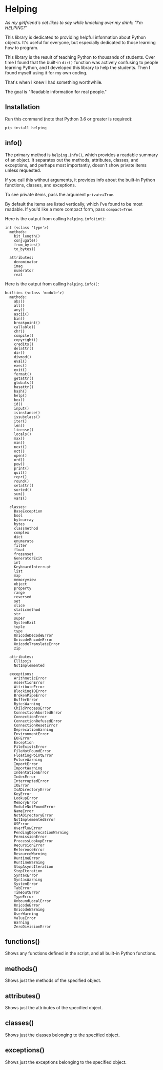 # Helping

*As my girlfriend's cat likes to say while knocking over my drink: "I'm HELPING!"*

This library is dedicated to providing helpful information about Python objects.
It's useful for everyone, but especially dedicated to those learning how to program.

This library is the result of teaching Python to thousands of students. 
Over time I found that the built-in ``dir()`` function was actively confusing
to people learning Python, and I developed this library to help the students.
Then I found myself using it for my own coding.

That's when I knew I had something worthwhile.

The goal is "Readable information for real people."

## Installation
Run this command (note that Python 3.6 or greater is required):

``pip install helping``

## info()
The primary method is ``helping.info()``, which provides a readable summary of
an object. It separates out the methods, attributes, classes, and exceptions, 
and perhaps most importantly, doesn't show private items unless requested.

If you call this without arguments, it provides info about the built-in Python functions, classes, and exceptions.

To see private items, pass the argument ``private=True``.

By default the items are listed vertically, which I've found to be most readable.
If you'd like a more compact form, pass ``compact=True``.

Here is the output from calling ``helping.info(int)``:

    int (<class 'type'>)
      methods:
        bit_length()
        conjugate()
        from_bytes()
        to_bytes()

      attributes:
        denominator
        imag
        numerator
        real

Here is the output from calling ``helping.info()``:

    builtins (<class 'module'>)
      methods:
        abs()
        all()
        any()
        ascii()
        bin()
        breakpoint()
        callable()
        chr()
        compile()
        copyright()
        credits()
        delattr()
        dir()
        divmod()
        eval()
        exec()
        exit()
        format()
        getattr()
        globals()
        hasattr()
        hash()
        help()
        hex()
        id()
        input()
        isinstance()
        issubclass()
        iter()
        len()
        license()
        locals()
        max()
        min()
        next()
        oct()
        open()
        ord()
        pow()
        print()
        quit()
        repr()
        round()
        setattr()
        sorted()
        sum()
        vars()

      classes:
        BaseException
        bool
        bytearray
        bytes
        classmethod
        complex
        dict
        enumerate
        filter
        float
        frozenset
        GeneratorExit
        int
        KeyboardInterrupt
        list
        map
        memoryview
        object
        property
        range
        reversed
        set
        slice
        staticmethod
        str
        super
        SystemExit
        tuple
        type
        UnicodeDecodeError
        UnicodeEncodeError
        UnicodeTranslateError
        zip

      attributes:
        Ellipsis
        NotImplemented

      exceptions:
        ArithmeticError
        AssertionError
        AttributeError
        BlockingIOError
        BrokenPipeError
        BufferError
        BytesWarning
        ChildProcessError
        ConnectionAbortedError
        ConnectionError
        ConnectionRefusedError
        ConnectionResetError
        DeprecationWarning
        EnvironmentError
        EOFError
        Exception
        FileExistsError
        FileNotFoundError
        FloatingPointError
        FutureWarning
        ImportError
        ImportWarning
        IndentationError
        IndexError
        InterruptedError
        IOError
        IsADirectoryError
        KeyError
        LookupError
        MemoryError
        ModuleNotFoundError
        NameError
        NotADirectoryError
        NotImplementedError
        OSError
        OverflowError
        PendingDeprecationWarning
        PermissionError
        ProcessLookupError
        RecursionError
        ReferenceError
        ResourceWarning
        RuntimeError
        RuntimeWarning
        StopAsyncIteration
        StopIteration
        SyntaxError
        SyntaxWarning
        SystemError
        TabError
        TimeoutError
        TypeError
        UnboundLocalError
        UnicodeError
        UnicodeWarning
        UserWarning
        ValueError
        Warning
        ZeroDivisionError
        
## functions()
Shows any functions defined in the script, and all built-in Python functions.

## methods()
Shows just the methods of the specified object.

## attributes()
Shows just the attributes of the specified object.

## classes()
Shows just the classes belonging to the specified object.

## exceptions()
Shows just the exceptions belonging to the specified object.
